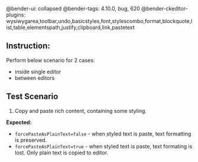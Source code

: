 @bender-ui: collapsed
@bender-tags: 4.10.0, bug, 620
@bender-ckeditor-plugins:
wysiwygarea,toolbar,undo,basicstyles,font,stylescombo,format,blockquote,list,table,elementspath,justify,clipboard,link,pastetext

## Instruction:

Perform below scenario for 2 cases:

- inside single editor
- between editors

## Test Scenario

1. Copy and paste rich content, containing some styling.

**Expected:**

* `forcePasteAsPlainText=false` - when styled text is paste, text formatting is preserved.
* `forcePasteAsPlainText=true` - when styled text is paste, text formating is lost. Only plain text is copied to editor.
